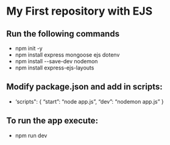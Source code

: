 # My First repository with EJS

## Run the following commands

- npm init -y
- npm install express mongoose ejs dotenv
- npm install --save-dev nodemon
- npm install express-ejs-layouts

## Modify package.json and add in scripts:
- ‘scripts": { “start”: “node app.js”, “dev”: “nodemon app.js” }

## To run the app execute:
- npm run dev
